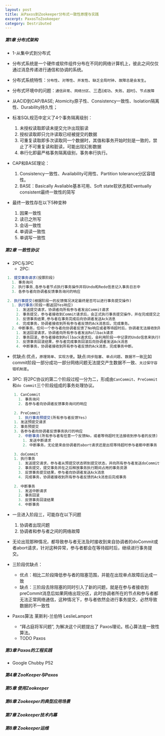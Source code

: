 ```yaml
---
layout: post
title: 从Paxos到Zookeeper分布式一致性原理与实践
excerpt: PaxosToZookeeper
category: Destributed
---
```


##### 第1章 分布式架构

- 1-从集中式到分布式
- 分布式系统是一个硬件或软件组件分布在不同的网络计算机上，彼此之间仅仅通过消息传递进行通信和协调的系统。
- 分布式系统特性：`分布性`、`对等性`、`并发性`、`缺乏全局时钟`、`故障总是会发生`。
- 分布式环境中的问题：`通信异常`、`网络分区`、三态(`成功`、`失败`、`超时`)、`节点故障`
- 从ACID到CAP/BASE; Atomicity原子性、Consistency一致性、Isolation隔离性、Durability持久性；

- 标准SQL规范中定义了4个事务隔离级别：
  1. 未授权读取即读未提交允许出现脏读
  2. 授权读取即只允许读取已经被提交的数据
  3. 可重复读取即多次读取同一个数据时，其值和事务开始时刻是一致的，禁止了不可重复读和脏读，可能出现幻影数据
  4. 串行化即最严格事务隔离级别，事务串行执行。

- CAP和BASE理论：
  1. Consistency一致性、Availability可用性、Partition tolerance分区容错性。
  2. BASE：Basically Avaliable基本可用、Soft state软状态和Eventually consistent最终一致性的简写

- 最终一致性存在以下5种变种
  1. 因果一致性
  2. 读已之所写
  3. 会话一致性
  4. 单调读一致性
  5. 单调写一致性

##### 第2章 一致性协议

- 2PC与3PC
  - 2PC: 
 
 ```js
  1. 提交事务请求(投票阶段)
    1. 事务询问
    2. 执行事务,各参与者节点执行事务操作并将Undo和Redo信息记入事务日志中
    3. 各参与者向协调者反馈事务询问的响应
  
  2. 执行事提交(根据阶段一的反馈情况决定最终是否可以进行事务提交操作)
    1. 执行事务(阶段一都返回Yes响应)
      1. 发送提交请求，协调者向所有参与者发出Commit请求
      2. 事务提交，参与者接收到Commit请求后，会正式执行事务提交操作，并在完成提交之后释放整个事务执行期间占用的事务资源。
      3. 反馈事务结果,参与者在事务完成后向协调者发送Ack消息
      4. 完成事务，协调者接收到所有参与者反馈的Ack消息后，完成事务。
    2. 中断事务，任何一个参与者向协调者反馈了No响应或者等待超时后，协调者无法接收到所有参与者的反馈响应，就中断事务
      1. 发送回滚请求，协调者向所有参与者发出Rollback请求
      2. 事务回滚，参与者接收到Rollback请求后，会利用阶段一中记录的Undo信息来执行事务回滚操作，并在完成回滚之后释放整个事务执行期间占用的资源
      3. 反馈事务回滚结果，参与者完成事务回滚后向协调者发送Ack消息
      4. 中断事务，协调者接收到所有参与者反馈的Ack消息，完成事务中断。
```

- 优缺点:优点，`原理简单`、`实现方便`。缺点:`同步阻塞`、`单点问题`、`数据不一致`比如commit阶段一部分成功一部分网络问题无法提交产生数据不一致、`太过保守容错机制差`。

- 3PC: 将2PC协议的第二个阶段过程一分为二，形成由`CanCommit`、`PreCommit`和`do Commit`三个阶段组成的事务处理协议。

```js    
    1. CanCommit
      1. 事务询问
      2. 各参与者向协调者反馈事务询问的响应
    
    2. PreCommit
      1. 执行事务预提交(所有参与者反馈Yes)
	1. 发送预提交请求
	2. 事务预提交
	3. 各参与者向协调者反馈事务执行的响应
      2. 中断事务(所有参与者有任意一个反馈No，或者等待超时无法接收到参与者的反馈)
		1. 发送中断请求
		2. 中断事务，无论是来自协调者的abort请求还是出现等待超时参与者都中断事务
      
    3. doCommit
	1. 执行事务
	  1. 发送提交请求，参与者从预提交状态转到提交状态，并向所有参与者发送doCommit请求
	  2. 事务提交，提交事务并在之后释放事务执行期间占用的事务资源
	  3. 反馈事务提交结果，参与者向协调者发送Ack消息
	  4. 完成事务，协调者接收到所有参与者反馈的Ack消息后完成事务
	
	2. 中断事务
	  1. 发送中断请求
	  2. 事务回滚
	  3. 反馈事务回滚结果
	  4. 中断事务
```

- 一旦进入阶段三，可能存在以下问题
  1. 协调者出现问题
  2. 协调者和参与者之间的网络故障

- 无论出现那种情况，都导致参与者无法及时接收到来自协调者的doCommit或者abort请求，针对这种异常，参与者都会在等待超时后，继续进行事务提交。

- 三阶段优缺点：
  - 优点：相比二阶段降低参与者的阻塞范围，并能在出现单点故障后达成一致
  - 缺点：三阶段去除阻塞的同时引入了新的问题，就是在参与者接收到preCommit消息后如果网络出现分区，此时协调者所在的节点和参与者都无法正常网络通信，这种情况下，参与者依然会进行事务提交，必然导致数据的不一致性

- Paxos算法  莱斯利-兰伯特 LeslieLamport
  - “拜占庭将军问题”, 为解决这个问题提出了 Paxos理论。核心算法是一致性算法。
  - TODO Paxos

##### 第3章 Paxos的工程实践

- Google Chubby P52

##### 第4章 ZooKeeper与Paxos
##### 第5章 使用Zookeeper
##### 第6章 Zookeeper的典型应用场景
##### 第7章 Zookeeper技术内幕
##### 第8章 Zookeeper运维

